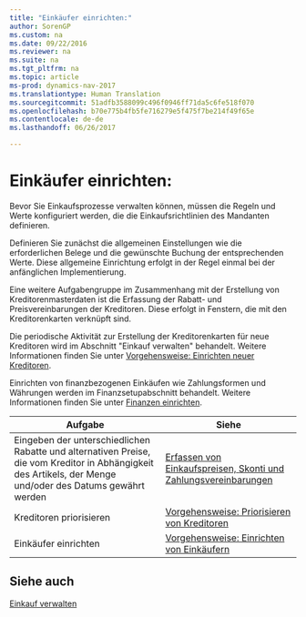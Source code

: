 ```yaml
---
title: "Einkäufer einrichten:"
author: SorenGP
ms.custom: na
ms.date: 09/22/2016
ms.reviewer: na
ms.suite: na
ms.tgt_pltfrm: na
ms.topic: article
ms-prod: dynamics-nav-2017
ms.translationtype: Human Translation
ms.sourcegitcommit: 51adfb3588099c496f0946ff71da5c6fe518f070
ms.openlocfilehash: b70e775b4fb5fe716279e5f475f7be214f49f65e
ms.contentlocale: de-de
ms.lasthandoff: 06/26/2017

---
```


# <a name="set-up-purchasing"></a>Einkäufer einrichten:
Bevor Sie Einkaufsprozesse verwalten können, müssen die Regeln und Werte konfiguriert werden, die die Einkaufsrichtlinien des Mandanten definieren.

Definieren Sie zunächst die allgemeinen Einstellungen wie die erforderlichen Belege und die gewünschte Buchung der entsprechenden Werte. Diese allgemeine Einrichtung erfolgt in der Regel einmal bei der anfänglichen Implementierung.

Eine weitere Aufgabengruppe im Zusammenhang mit der Erstellung von Kreditorenmasterdaten ist die Erfassung der Rabatt- und Preisvereinbarungen der Kreditoren. Diese erfolgt in Fenstern, die mit den Kreditorenkarten verknüpft sind.

Die periodische Aktivität zur Erstellung der Kreditorenkarten für neue Kreditoren wird im Abschnitt "Einkauf verwalten" behandelt. Weitere Informationen finden Sie unter [Vorgehensweise: Einrichten neuer Kreditoren](purchasing-how-register-new-vendors.md).

Einrichten von finanzbezogenen Einkäufen wie Zahlungsformen und Währungen werden im Finanzsetupabschnitt behandelt. Weitere Informationen finden Sie unter [Finanzen einrichten](finance-setup-finance.md).

|Aufgabe |Siehe |
|---|----|
|Eingeben der unterschiedlichen Rabatte und alternativen Preise, die vom Kreditor in Abhängigkeit des Artikels, der Menge und/oder des Datums gewährt werden|[Erfassen von Einkaufspreisen, Skonti und Zahlungsvereinbarungen](purchasing-how-record-purchase-price-discount-payment-agreements.md)|
|Kreditoren priorisieren|[Vorgehensweise: Priorisieren von Kreditoren](purchasing-how-prioritize-vendors.md)|
|Einkäufer einrichten|[Vorgehensweise: Einrichten von Einkäufern](purchasing-how-setup-purchasers.md)|

## <a name="see-also"></a>Siehe auch
[Einkauf verwalten](purchasing-manage-purchasing.md)


